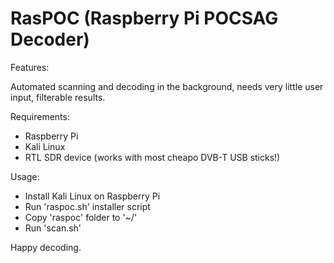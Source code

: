 # RasPOC (Raspberry Pi POCSAG Decoder)

Features: 

Automated scanning and decoding in the background, needs very little user input, filterable results.

Requirements:

+ Raspberry Pi
+ Kali Linux
+ RTL SDR device (works with most cheapo DVB-T USB sticks!)

Usage: 

+ Install Kali Linux on Raspberry Pi
+ Run 'raspoc.sh' installer script
+ Copy 'raspoc' folder to '~/'
+ Run 'scan.sh'

Happy decoding.
